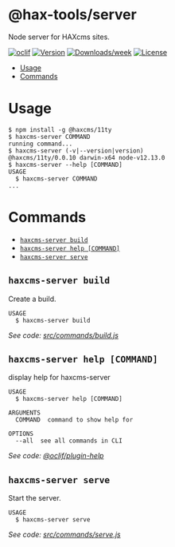 @hax-tools/server
=================

Node server for HAXcms sites.

[![oclif](https://img.shields.io/badge/cli-oclif-brightgreen.svg)](https://oclif.io)
[![Version](https://img.shields.io/npm/v/@hax-tools/server.svg)](https://npmjs.org/package/@hax-tools/server)
[![Downloads/week](https://img.shields.io/npm/dw/@hax-tools/server.svg)](https://npmjs.org/package/@hax-tools/server)
[![License](https://img.shields.io/npm/l/@hax-tools/server.svg)](https://github.com/elmsln/hax-tools/blob/master/package.json)

<!-- toc -->
* [Usage](#usage)
* [Commands](#commands)
<!-- tocstop -->
# Usage
<!-- usage -->
```sh-session
$ npm install -g @haxcms/11ty
$ haxcms-server COMMAND
running command...
$ haxcms-server (-v|--version|version)
@haxcms/11ty/0.0.10 darwin-x64 node-v12.13.0
$ haxcms-server --help [COMMAND]
USAGE
  $ haxcms-server COMMAND
...
```
<!-- usagestop -->
# Commands
<!-- commands -->
* [`haxcms-server build`](#haxcms-server-build)
* [`haxcms-server help [COMMAND]`](#haxcms-server-help-command)
* [`haxcms-server serve`](#haxcms-server-serve)

## `haxcms-server build`

Create a build.

```
USAGE
  $ haxcms-server build
```

_See code: [src/commands/build.js](https://github.com/elmsln/hax-tools/blob/v0.0.10/src/commands/build.js)_

## `haxcms-server help [COMMAND]`

display help for haxcms-server

```
USAGE
  $ haxcms-server help [COMMAND]

ARGUMENTS
  COMMAND  command to show help for

OPTIONS
  --all  see all commands in CLI
```

_See code: [@oclif/plugin-help](https://github.com/oclif/plugin-help/blob/v2.1.6/src/commands/help.ts)_

## `haxcms-server serve`

Start the server.

```
USAGE
  $ haxcms-server serve
```

_See code: [src/commands/serve.js](https://github.com/elmsln/hax-tools/blob/v0.0.10/src/commands/serve.js)_
<!-- commandsstop -->
